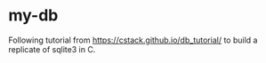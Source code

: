 # my-db
Following tutorial from https://cstack.github.io/db_tutorial/ to build a replicate of sqlite3 in C.
